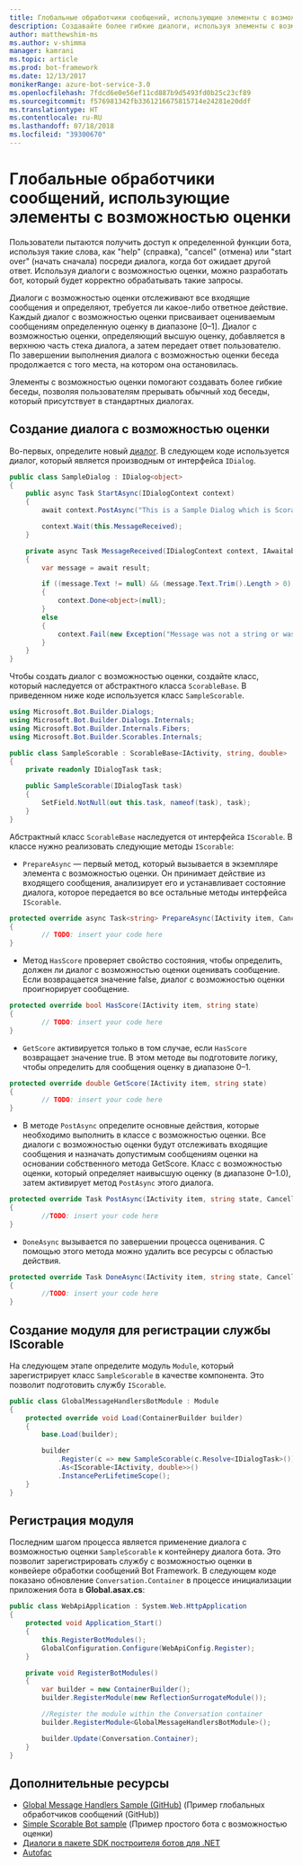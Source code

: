 ```yaml
---
title: Глобальные обработчики сообщений, использующие элементы с возможностью оценки
description: Создавайте более гибкие диалоги, используя элементы с возможностью оценки в пакете SDK Bot Builder для .NET.
author: matthewshim-ms
ms.author: v-shimma
manager: kamrani
ms.topic: article
ms.prod: bot-framework
ms.date: 12/13/2017
monikerRange: azure-bot-service-3.0
ms.openlocfilehash: 7fdcd6e0e56ef11cd887b9d5493fd0b25c23cf89
ms.sourcegitcommit: f576981342fb3361216675815714e24281e20ddf
ms.translationtype: HT
ms.contentlocale: ru-RU
ms.lasthandoff: 07/18/2018
ms.locfileid: "39300670"
---
```

# <a name="global-message-handlers-using-scorables"></a>Глобальные обработчики сообщений, использующие элементы с возможностью оценки

Пользователи пытаются получить доступ к определенной функции бота, используя такие слова, как "help" (справка), "cancel" (отмена) или "start over" (начать сначала) посреди диалога, когда бот ожидает другой ответ. Используя диалоги с возможностью оценки, можно разработать бот, который будет корректно обрабатывать такие запросы.

Диалоги с возможностью оценки отслеживают все входящие сообщения и определяют, требуется ли какое-либо ответное действие. Каждый диалог с возможностью оценки присваивает оцениваемым сообщениям определенную оценку в диапазоне [0–1]. Диалог с возможностью оценки, определяющий высшую оценку, добавляется в верхнюю часть стека диалога, а затем передает ответ пользователю. По завершении выполнения диалога с возможностью оценки беседа продолжается с того места, на котором она остановилась.

Элементы с возможностью оценки помогают создавать более гибкие беседы, позволяя пользователям прерывать обычный ход беседы, который присутствует в стандартных диалогах.

## <a name="create-a-scorable-dialog"></a>Создание диалога с возможностью оценки

Во-первых, определите новый [диалог](bot-builder-dotnet-dialogs.md). В следующем коде используется диалог, который является производным от интерфейса `IDialog`.

```cs
public class SampleDialog : IDialog<object>
{
    public async Task StartAsync(IDialogContext context)
    {
        await context.PostAsync("This is a Sample Dialog which is Scorable. Reply with anything to return to the prior prior dialog.");

        context.Wait(this.MessageReceived);
    }

    private async Task MessageReceived(IDialogContext context, IAwaitable<IMessageActivity> result)
    {
        var message = await result;

        if ((message.Text != null) && (message.Text.Trim().Length > 0))
        {
            context.Done<object>(null);
        }
        else
        {
            context.Fail(new Exception("Message was not a string or was an empty string."));
        }
    }
}
```
Чтобы создать диалог с возможностью оценки, создайте класс, который наследуется от абстрактного класса `ScorableBase`. В приведенном ниже коде используется класс `SampleScorable`.

```cs
using Microsoft.Bot.Builder.Dialogs;
using Microsoft.Bot.Builder.Dialogs.Internals;
using Microsoft.Bot.Builder.Internals.Fibers;
using Microsoft.Bot.Builder.Scorables.Internals;

public class SampleScorable : ScorableBase<IActivity, string, double>
{
    private readonly IDialogTask task;

    public SampleScorable(IDialogTask task)
    {
        SetField.NotNull(out this.task, nameof(task), task);
    }
}
```
Абстрактный класс `ScorableBase` наследуется от интерфейса `IScorable`. В классе нужно реализовать следующие методы `IScorable`:

- `PrepareAsync` — первый метод, который вызывается в экземпляре элемента с возможностью оценки. Он принимает действие из входящего сообщения, анализирует его и устанавливает состояние диалога, которое передается во все остальные методы интерфейса `IScorable`.

```cs
protected override async Task<string> PrepareAsync(IActivity item, CancellationToken token)
{
        // TODO: insert your code here
}
```

- Метод `HasScore` проверяет свойство состояния, чтобы определить, должен ли диалог с возможностью оценки оценивать сообщение. Если возвращается значение false, диалог с возможностью оценки проигнорирует сообщение.

```cs
protected override bool HasScore(IActivity item, string state)
{
        // TODO: insert your code here
}
```

- `GetScore` активируется только в том случае, если `HasScore` возвращает значение true. В этом методе вы подготовите логику, чтобы определить для сообщения оценку в диапазоне 0–1.

```cs
protected override double GetScore(IActivity item, string state)
{
        // TODO: insert your code here
}
```
- В методе `PostAsync` определите основные действия, которые необходимо выполнить в классе с возможностью оценки. Все диалоги с возможностью оценки будут отслеживать входящие сообщения и назначать допустимым сообщениям оценки на основании собственного метода GetScore. Класс с возможностью оценки, который определяет наивысшую оценку (в диапазоне 0–1.0), затем активирует метод `PostAsync` этого диалога.

```cs
protected override Task PostAsync(IActivity item, string state, CancellationToken token)
{
        //TODO: insert your code here
}
```

- `DoneAsync` вызывается по завершении процесса оценивания. С помощью этого метода можно удалить все ресурсы с областью действия.

```cs
protected override Task DoneAsync(IActivity item, string state, CancellationToken token)
{
        //TODO: insert your code here
}
```

## <a name="create-a-module-to-register-the-iscorable-service"></a>Создание модуля для регистрации службы IScorable

На следующем этапе определите модуль `Module`, который зарегистрирует класс `SampleScorable` в качестве компонента. Это позволит подготовить службу `IScorable`.

```cs
public class GlobalMessageHandlersBotModule : Module
{
    protected override void Load(ContainerBuilder builder)
    {
        base.Load(builder);

        builder
            .Register(c => new SampleScorable(c.Resolve<IDialogTask>()))
            .As<IScorable<IActivity, double>>()
            .InstancePerLifetimeScope();
    }
}
```
## <a name="register-the-module"></a>Регистрация модуля  

Последним шагом процесса является применение диалога с возможностью оценки `SampleScorable` к контейнеру диалога бота. Это позволит зарегистрировать службу с возможностью оценки в конвейере обработки сообщений Bot Framework. В следующем коде показано обновление `Conversation.Container` в процессе инициализации приложения бота в **Global.asax.cs**:

```cs
public class WebApiApplication : System.Web.HttpApplication
{
    protected void Application_Start()
    {
        this.RegisterBotModules();
        GlobalConfiguration.Configure(WebApiConfig.Register);
    }

    private void RegisterBotModules()
    {
        var builder = new ContainerBuilder();
        builder.RegisterModule(new ReflectionSurrogateModule());

        //Register the module within the Conversation container
        builder.RegisterModule<GlobalMessageHandlersBotModule>();

        builder.Update(Conversation.Container);
    }
}
```

## <a name="additional-resources"></a>Дополнительные ресурсы
* [Global Message Handlers Sample (GitHub)](https://github.com/Microsoft/BotBuilder-Samples/tree/master/CSharp/core-GlobalMessageHandlers) (Пример глобальных обработчиков сообщений (GitHub))
* [Simple Scorable Bot sample](https://github.com/Microsoft/BotFramework-Samples/tree/master/blog-samples/CSharp/ScorableBotSample) (Пример простого бота с возможностью оценки)
* [Диалоги в пакете SDK построителя ботов для .NET](bot-builder-dotnet-dialogs.md)
* [Autofac](https://autofac.org/)
